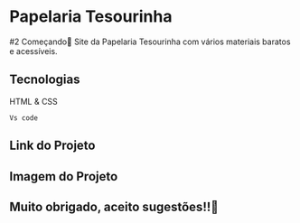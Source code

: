 # Papelaria Tesourinha
#2 Começando🚀
Site da Papelaria Tesourinha com vários materiais baratos e acessíveis.
## Tecnologias
HTML & CSS

``Vs code``
## Link do Projeto

## Imagem do Projeto

## Muito obrigado, aceito sugestões!!🚩
